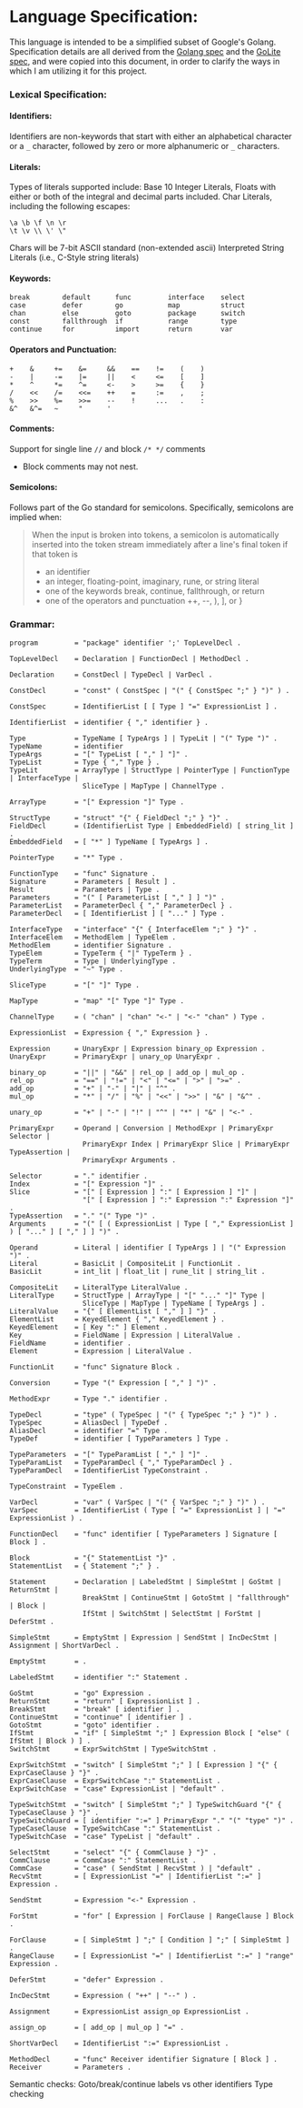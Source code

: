 # Language Specification:
This language is intended to be a simplified subset of Google's Golang. Specification details are all derived from the [Golang spec](https://go.dev/ref/spec) and the [GoLite spec](https://www.cs.mcgill.ca/~cs520/2019/project/Milestone1_Specifications.pdf), and were copied into this document, in order to clarify the ways in which I am utilizing it for this project. 

### Lexical Specification:

#### Identifiers:
Identifiers are non-keywords that start with either an alphabetical character or a `_` character, followed by zero or more alphanumeric or `_` characters.

#### Literals:
Types of literals supported include:
Base 10 Integer Literals,
Floats with either or both of the integral and decimal parts included.
Char Literals, including the following escapes:
```
\a \b \f \n \r
\t \v \\ \' \"
```
Chars will be 7-bit ASCII standard (non-extended ascii)
Interpreted String Literals (i.e., C-Style string literals)

#### Keywords:
```
break        default      func         interface    select
case         defer        go           map          struct
chan         else         goto         package      switch
const        fallthrough  if           range        type
continue     for          import       return       var
```

#### Operators and Punctuation:
```
+    &     +=    &=     &&    ==    !=    (    )
-    |     -=    |=     ||    <     <=    [    ]
*    ^     *=    ^=     <-    >     >=    {    }
/    <<    /=    <<=    ++    =     :=    ,    ;
%    >>    %=    >>=    --    !     ...   .    :
&^   &^=   ~     "      '
```

#### Comments:
Support for single line `//` and block `/* */` comments
- Block comments may not nest. 

#### Semicolons:
Follows part of the Go standard for semicolons. Specifically, semicolons are implied when:
> When the input is broken into tokens, a semicolon is automatically inserted into the token stream immediately after a line's final token if that token is
> - an identifier
> - an integer, floating-point, imaginary, rune, or string literal
> - one of the keywords break, continue, fallthrough, or return
> - one of the operators and punctuation ++, --, ), ], or }


### Grammar:
```
program         = "package" identifier ';' TopLevelDecl .

TopLevelDecl    = Declaration | FunctionDecl | MethodDecl .

Declaration     = ConstDecl | TypeDecl | VarDecl .

ConstDecl       = "const" ( ConstSpec | "(" { ConstSpec ";" } ")" ) .

ConstSpec       = IdentifierList [ [ Type ] "=" ExpressionList ] .

IdentifierList  = identifier { "," identifier } .

Type            = TypeName [ TypeArgs ] | TypeLit | "(" Type ")" .
TypeName        = identifier
TypeArgs        = "[" TypeList [ "," ] "]" .
TypeList        = Type { "," Type } .
TypeLit         = ArrayType | StructType | PointerType | FunctionType | InterfaceType |
                  SliceType | MapType | ChannelType .

ArrayType       = "[" Expression "]" Type .

StructType      = "struct" "{" { FieldDecl ";" } "}" .
FieldDecl       = (IdentifierList Type | EmbeddedField) [ string_lit ] .
EmbeddedField   = [ "*" ] TypeName [ TypeArgs ] .

PointerType     = "*" Type .

FunctionType    = "func" Signature .
Signature       = Parameters [ Result ] .
Result          = Parameters | Type .
Parameters      = "(" [ ParameterList [ "," ] ] ")" .
ParameterList   = ParameterDecl { "," ParameterDecl } .
ParameterDecl   = [ IdentifierList ] [ "..." ] Type .

InterfaceType   = "interface" "{" { InterfaceElem ";" } "}" .
InterfaceElem   = MethodElem | TypeElem .
MethodElem      = identifier Signature .
TypeElem        = TypeTerm { "|" TypeTerm } .
TypeTerm        = Type | UnderlyingType .
UnderlyingType  = "~" Type .

SliceType       = "[" "]" Type .

MapType         = "map" "[" Type "]" Type .

ChannelType     = ( "chan" | "chan" "<-" | "<-" "chan" ) Type .

ExpressionList  = Expression { "," Expression } .

Expression      = UnaryExpr | Expression binary_op Expression .
UnaryExpr       = PrimaryExpr | unary_op UnaryExpr .

binary_op       = "||" | "&&" | rel_op | add_op | mul_op .
rel_op          = "==" | "!=" | "<" | "<=" | ">" | ">=" .
add_op          = "+" | "-" | "|" | "^" .
mul_op          = "*" | "/" | "%" | "<<" | ">>" | "&" | "&^" .

unary_op        = "+" | "-" | "!" | "^" | "*" | "&" | "<-" .

PrimaryExpr     = Operand | Conversion | MethodExpr | PrimaryExpr Selector |
	              PrimaryExpr Index | PrimaryExpr Slice | PrimaryExpr TypeAssertion |
	              PrimaryExpr Arguments .

Selector        = "." identifier .
Index           = "[" Expression "]" .
Slice           = "[" [ Expression ] ":" [ Expression ] "]" |
                  "[" [ Expression ] ":" Expression ":" Expression "]" .
TypeAssertion   = "." "(" Type ")" .
Arguments       = "(" [ ( ExpressionList | Type [ "," ExpressionList ] ) [ "..." ] [ "," ] ] ")" .

Operand         = Literal | identifier [ TypeArgs ] | "(" Expression ")" .
Literal         = BasicLit | CompositeLit | FunctionLit .
BasicLit        = int_lit | float_lit | rune_lit | string_lit .

CompositeLit    = LiteralType LiteralValue .
LiteralType     = StructType | ArrayType | "[" "..." "]" Type |
                  SliceType | MapType | TypeName [ TypeArgs ] .
LiteralValue    = "{" [ ElementList [ "," ] ] "}" .
ElementList     = KeyedElement { "," KeyedElement } .
KeyedElement    = [ Key ":" ] Element .
Key             = FieldName | Expression | LiteralValue .
FieldName       = identifier .
Element         = Expression | LiteralValue .

FunctionLit     = "func" Signature Block .

Conversion      = Type "(" Expression [ "," ] ")" .

MethodExpr      = Type "." identifier .

TypeDecl        = "type" ( TypeSpec | "(" { TypeSpec ";" } ")" ) .
TypeSpec        = AliasDecl | TypeDef .
AliasDecl       = identifier "=" Type .
TypeDef         = identifier [ TypeParameters ] Type .

TypeParameters  = "[" TypeParamList [ "," ] "]" .
TypeParamList   = TypeParamDecl { "," TypeParamDecl } .
TypeParamDecl   = IdentifierList TypeConstraint .

TypeConstraint  = TypeElem .

VarDecl         = "var" ( VarSpec | "(" { VarSpec ";" } ")" ) .
VarSpec         = IdentifierList ( Type [ "=" ExpressionList ] | "=" ExpressionList ) .

FunctionDecl    = "func" identifier [ TypeParameters ] Signature [ Block ] .

Block           = "{" StatementList "}" .
StatementList   = { Statement ";" } .

Statement       = Declaration | LabeledStmt | SimpleStmt | GoStmt | ReturnStmt | 
                  BreakStmt | ContinueStmt | GotoStmt | "fallthrough" | Block | 
                  IfStmt | SwitchStmt | SelectStmt | ForStmt | DeferStmt .

SimpleStmt      = EmptyStmt | Expression | SendStmt | IncDecStmt | Assignment | ShortVarDecl .

EmptyStmt       = .

LabeledStmt     = identifier ":" Statement .

GoStmt          = "go" Expression .
ReturnStmt      = "return" [ ExpressionList ] .
BreakStmt       = "break" [ identifier ] .
ContinueStmt    = "continue" [ identifier ] .
GotoStmt        = "goto" identifier .
IfStmt          = "if" [ SimpleStmt ";" ] Expression Block [ "else" ( IfStmt | Block ) ] .
SwitchStmt      = ExprSwitchStmt | TypeSwitchStmt .

ExprSwitchStmt  = "switch" [ SimpleStmt ";" ] [ Expression ] "{" { ExprCaseClause } "}" .
ExprCaseClause  = ExprSwitchCase ":" StatementList .
ExprSwitchCase  = "case" ExpressionList | "default" .

TypeSwitchStmt  = "switch" [ SimpleStmt ";" ] TypeSwitchGuard "{" { TypeCaseClause } "}" .
TypeSwitchGuard = [ identifier ":=" ] PrimaryExpr "." "(" "type" ")" .
TypeCaseClause  = TypeSwitchCase ":" StatementList .
TypeSwitchCase  = "case" TypeList | "default" .

SelectStmt      = "select" "{" { CommClause } "}" .
CommClause      = CommCase ":" StatementList .
CommCase        = "case" ( SendStmt | RecvStmt ) | "default" .
RecvStmt        = [ ExpressionList "=" | IdentifierList ":=" ] Expression .

SendStmt        = Expression "<-" Expression .

ForStmt         = "for" [ Expression | ForClause | RangeClause ] Block .

ForClause       = [ SimpleStmt ] ";" [ Condition ] ";" [ SimpleStmt ] .
RangeClause     = [ ExpressionList "=" | IdentifierList ":=" ] "range" Expression .

DeferStmt       = "defer" Expression .

IncDecStmt      = Expression ( "++" | "--" ) .

Assignment      = ExpressionList assign_op ExpressionList .

assign_op       = [ add_op | mul_op ] "=" .

ShortVarDecl    = IdentifierList ":=" ExpressionList .

MethodDecl      = "func" Receiver identifier Signature [ Block ] .
Receiver        = Parameters .
```

Semantic checks:
Goto/break/continue labels vs other identifiers
Type checking
